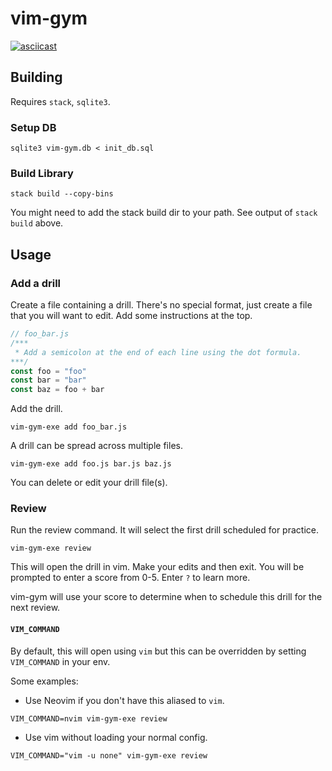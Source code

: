 # vim-gym

[![asciicast](https://asciinema.org/a/lZ8iw0UE7D2BL3nOudT7z5MSo.svg)](https://asciinema.org/a/lZ8iw0UE7D2BL3nOudT7z5MSo)

## Building

Requires `stack`, `sqlite3`.

### Setup DB

```
sqlite3 vim-gym.db < init_db.sql
```

### Build Library

```
stack build --copy-bins
```

You might need to add the stack build dir to your path. See output of `stack build` above.

## Usage

### Add a drill

Create a file containing a drill. There's no special format, just create a file that you will want to edit.
Add some instructions at the top.
```javascript
// foo_bar.js
/***
 * Add a semicolon at the end of each line using the dot formula.
***/
const foo = "foo"
const bar = "bar"
const baz = foo + bar
```

Add the drill.
```
vim-gym-exe add foo_bar.js
```

A drill can be spread across multiple files.
```
vim-gym-exe add foo.js bar.js baz.js
```

You can delete or edit your drill file(s).

### Review

Run the review command. It will select the first drill scheduled for practice.

```
vim-gym-exe review
```

This will open the drill in vim. Make your edits and then exit.
You will be prompted to enter a score from 0-5. Enter `?` to learn more.

vim-gym will use your score to determine when to schedule this drill for the next review.

#### `VIM_COMMAND`

By default, this will open using `vim` but this can be overridden by setting `VIM_COMMAND` in your env.

Some examples:

- Use Neovim if you don't have this aliased to `vim`.
```
VIM_COMMAND=nvim vim-gym-exe review
```

- Use vim without loading your normal config.
```
VIM_COMMAND="vim -u none" vim-gym-exe review
```
